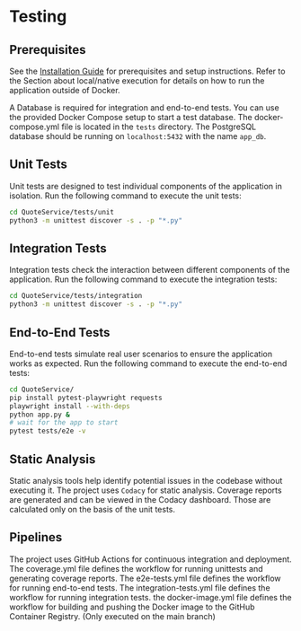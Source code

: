 # Testing

## Prerequisites

See the [Installation Guide](installation.md) for prerequisites and setup instructions.
Refer to the Section about local/native execution for details on how to run the application outside of Docker.

A Database is required for integration and end-to-end tests.
You can use the provided Docker Compose setup to start a test database.
The docker-compose.yml file is located in the `tests` directory.
The PostgreSQL database should be running on `localhost:5432` with the name `app_db`.

## Unit Tests

Unit tests are designed to test individual components of the application in isolation.
Run the following command to execute the unit tests:

```bash
cd QuoteService/tests/unit
python3 -m unittest discover -s . -p "*.py"
```

## Integration Tests

Integration tests check the interaction between different components of the application.
Run the following command to execute the integration tests:

```bash
cd QuoteService/tests/integration
python3 -m unittest discover -s . -p "*.py"
```

## End-to-End Tests

End-to-end tests simulate real user scenarios to ensure the application works as expected.
Run the following command to execute the end-to-end tests:

```bash
cd QuoteService/
pip install pytest-playwright requests
playwright install --with-deps
python app.py &
# wait for the app to start
pytest tests/e2e -v
```

## Static Analysis

Static analysis tools help identify potential issues in the codebase without executing it.
The project uses `Codacy` for static analysis.
Coverage reports are generated and can be viewed in the Codacy dashboard.
Those are calculated only on the basis of the unit tests.

## Pipelines

The project uses GitHub Actions for continuous integration and deployment.
The coverage.yml file defines the workflow for running unittests and generating coverage reports.
The e2e-tests.yml file defines the workflow for running end-to-end tests.
The integration-tests.yml file defines the workflow for running integration tests.
the docker-image.yml file defines the workflow for building and pushing the Docker image to the GitHub Container Registry. (Only executed on the main branch)
